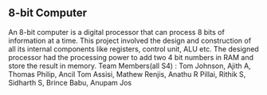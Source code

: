 ## 8-bit Computer
An 8-bit computer is a digital processor that can process 8 bits of information at a time. This project involved the design and construction of all its internal components like registers, control unit, ALU etc. The designed processor had the processing power to add two 4 bit numbers in RAM and store the result in memory.
Team Members(all S4) : Tom Johnson, Ajith A, Thomas Philip, Ancil Tom Assisi, Mathew Renjis, Anathu R Pillai, Rithik S, Sidharth S, Brince Babu, Anupam Jos 
